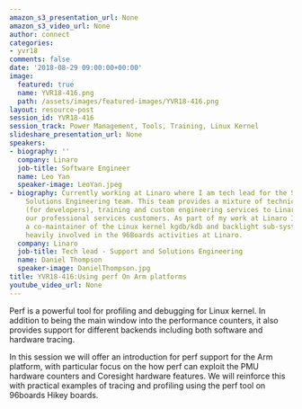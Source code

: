 ```yaml
---
amazon_s3_presentation_url: None
amazon_s3_video_url: None
author: connect
categories:
- yvr18
comments: false
date: '2018-08-29 09:00:00+00:00'
image:
  featured: true
  name: YVR18-416.png
  path: /assets/images/featured-images/YVR18-416.png
layout: resource-post
session_id: YVR18-416
session_track: Power Management, Tools, Training, Linux Kernel
slideshare_presentation_url: None
speakers:
- biography: ''
  company: Linaro
  job-title: Software Engineer
  name: Leo Yan
  speaker-image: LeoYan.jpeg
- biography: Currently working at Linaro where I am tech lead for the Support and
    Solutions Engineering team. This team provides a mixture of technical support
    (for developers), training and custom engineering services to Linaro members and
    our professional services customers. As part of my work at Linaro I have become
    a co-maintainer of the Linux kernel kgdb/kdb and backlight sub-systems. I am also
    heavily involved in the 96Boards activities at Linaro.
  company: Linaro
  job-title: Tech lead - Support and Solutions Engineering
  name: Daniel Thompson
  speaker-image: DanielThompson.jpg
title: YVR18-416:Using perf On Arm platforms
youtube_video_url: None
---
```


Perf is a powerful tool for profiling and debugging for Linux kernel. In addition to being the main window into the performance counters, it also provides support for different backends including both software and hardware tracing.

In this session we will offer an introduction for perf support for the Arm platform, with particular focus on the how perf can exploit the PMU hardware counters and Coresight hardware features. We will reinforce this with practical examples of tracing and profiling using the perf tool on 96boards Hikey boards.